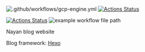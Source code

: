 ![.github/workflows/gcp-engine.yml](https://github.com/nayan-tech/nayan-blog/workflows/.github/workflows/gcp-engine.yml/badge.svg)
[![Actions Status](https://github.com/nayan-tech/nayan-blog/workflows/.github/workflows/gcp-engine.yml/badge.svg)](https://github.com/nayan-tech/nayan-blog/actions)

[![Actions Status](https://github.com/{owner}/{repo}/workflows/{workflow_name}/badge.svg)](https://github.com/{owner}/{repo}/actions)
![example workflow file path](https://github.com/actions/hello-world/workflows/.github/workflows/main.yml/badge.svg)

Nayan blog website

Blog framework: [Hexo](https://hexo.io/)
